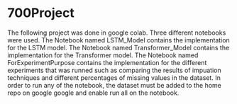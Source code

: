 # 700Project
The following project was done in google colab.
Three different notebooks were used.
The Notebook named LSTM_Model contains the implementation for the LSTM model.
The Notebook named Transformer_Model contains the implementation for the Transformer model.
The Notebook named ForExperimentPurpose contains the implementation for the different experiments that was runned such as comparing 
the results of impuation techniques and different percentages of missing values in the dataset.
In  order to run any of the notebook, the dataset must be added to the home repo on google google and enable run all on the notebook.
